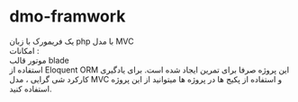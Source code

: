 # dmo-framwork
یک فریمورک با زبان php با مدل MVC <br>
امکانات : <br>
موتور قالب blade <br>
استفاده از Eloquent ORM
این پروژه صرفا برای تمرین ایجاد شده است.
برای یادگیری کارکرد شی گرایی ، مدل MVC و استفاده از پکیج ها در پروژه ها میتوانید از این پروژه استفاده کنید. 
